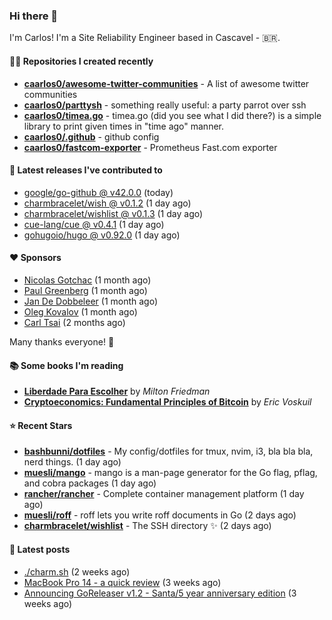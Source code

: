 ### Hi there 👋

I'm Carlos! I'm a Site Reliability Engineer based in Cascavel - 🇧🇷.

#### 👨‍💻 Repositories I created recently
- **[caarlos0/awesome-twitter-communities](https://github.com/caarlos0/awesome-twitter-communities)** - A list of awesome twitter communities
- **[caarlos0/parttysh](https://github.com/caarlos0/parttysh)** - something really useful: a party parrot over ssh
- **[caarlos0/timea.go](https://github.com/caarlos0/timea.go)** - timea.go (did you see what I did there?) is a simple library to print given times in &#34;time ago&#34; manner.
- **[caarlos0/.github](https://github.com/caarlos0/.github)** - github config
- **[caarlos0/fastcom-exporter](https://github.com/caarlos0/fastcom-exporter)** - Prometheus Fast.com exporter

#### 🚀 Latest releases I've contributed to


- [google/go-github @ v42.0.0](https://github.com/google/go-github/releases/tag/v42.0.0) (today)
- [charmbracelet/wish @ v0.1.2](https://github.com/charmbracelet/wish/releases/tag/v0.1.2) (1 day ago)
- [charmbracelet/wishlist @ v0.1.3](https://github.com/charmbracelet/wishlist/releases/tag/v0.1.3) (1 day ago)
- [cue-lang/cue @ v0.4.1](https://github.com/cue-lang/cue/releases/tag/v0.4.1) (1 day ago)
- [gohugoio/hugo @ v0.92.0](https://github.com/gohugoio/hugo/releases/tag/v0.92.0) (1 day ago)

#### ❤️ Sponsors
- [Nicolas Gotchac](https://github.com/ngotchac) (1 month ago)
- [Paul Greenberg](https://github.com/greenpau) (1 month ago)
- [Jan De Dobbeleer](https://github.com/JanDeDobbeleer) (1 month ago)
- [Oleg Kovalov](https://github.com/cristaloleg) (1 month ago)
- [Carl Tsai](https://github.com/moonape1226) (2 months ago)

Many thanks everyone! 🙏

#### 📚 Some books I'm reading
- **[Liberdade Para Escolher](https://www.goodreads.com/book/show/17238591-liberdade-para-escolher)** by _Milton Friedman_
- **[Cryptoeconomics: Fundamental Principles of Bitcoin](https://www.goodreads.com/book/show/56919322-cryptoeconomics)** by _Eric Voskuil_

#### ⭐ Recent Stars


- **[bashbunni/dotfiles](https://github.com/bashbunni/dotfiles)** - My config/dotfiles for tmux, nvim, i3, bla bla bla, nerd things.  (1 day ago)
- **[muesli/mango](https://github.com/muesli/mango)** - mango is a man-page generator for the Go flag, pflag, and cobra packages (1 day ago)
- **[rancher/rancher](https://github.com/rancher/rancher)** - Complete container management platform (1 day ago)
- **[muesli/roff](https://github.com/muesli/roff)** - roff lets you write roff documents in Go (2 days ago)
- **[charmbracelet/wishlist](https://github.com/charmbracelet/wishlist)** - The SSH directory ✨ (2 days ago)

#### 📄 Latest posts
- [./charm.sh](https://carlosbecker.com/posts/charm/) (2 weeks ago)
- [MacBook Pro 14 - a quick review](https://carlosbecker.com/posts/macbook-pro-14/) (3 weeks ago)
- [Announcing GoReleaser v1.2 - Santa/5 year anniversary edition](https://carlosbecker.com/posts/goreleaser-v1.2/) (3 weeks ago)
